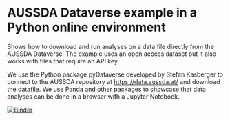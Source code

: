 # AUSSDA Dataverse example in a Python online environment
Shows how to download and run analyses on a data file directly from the AUSSDA Dataverse.
The example uses an open access dataset but it also works with files that require an API key.

We use the Python package pyDataverse developed by Stefan Kasberger to connect to the AUSSDA repository at https://data.aussda.at/ and download the datafile. We use Panda and other packages to showcase that data analyses can be done in a browser with a Jupyter Notebook.

[![Binder](https://mybinder.org/badge_logo.svg)](https://mybinder.org/v2/gh/kaczmirek/aussda-dataverse-r-example/HEAD)
